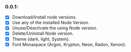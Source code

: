 ### 0.0.1:

- [x] Download/Install node versions.
- [x] Use any of the installed Node Version.
- [x] Unuse/Deactivate the using Node version.
- [x] Delete/Uninstall Node version.
- [x] Theme {dark, light, System}.
- [x] Font Monaspace {Argon, Krypton, Neon, Radon, Xenon}.
